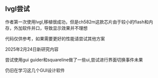 ## lvgl尝试

作者第一次使用lvgl,移植很成功，但是ch582m这款芯片由于较小的flash和内存，外加软件并口，导致显示效果并不理想

代码仅供参考，如果需要更好的性能请尝试其他方案

2025年2月24日新研究内容

尝试使用gui guider和squareline做了一些ui,尝试进行界面切换事件未果

仍旧在学习这几个GUI设计软件